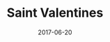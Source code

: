 ---
title: Saint Valentines
date: '2017-06-20'
thumb_image: images/mar-2yo/st-valentines.jpg
thumb_image_alt: Saint Valentines
image: images/mar-2yo/st-valentines.jpg
image_alt: Saint Valentines
template: project
---	